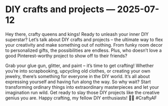 # DIY crafts and projects — 2025-07-12

Hey there, crafty queens and kings! Ready to unleash your inner DIY superstar? Let’s talk about DIY crafts and projects – the ultimate way to flex your creativity and make something out of nothing. From funky room decor to personalized gifts, the possibilities are endless. Plus, who doesn’t love a good Pinterest-worthy project to show off to their friends?

Grab your glue gun, glitter, and paint – it’s time to get crafting! Whether you’re into scrapbooking, upcycling old clothes, or creating your own jewelry, there’s something for everyone in the DIY world. It’s all about expressing yourself and having fun along the way. So why wait? Start transforming ordinary things into extraordinary masterpieces and let your imagination run wild. Get ready to slay those DIY projects like the creative genius you are. Happy crafting, my fellow DIY enthusiasts! 🌟✨ #CraftyAF
